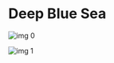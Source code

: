 # Deep Blue Sea

![img 0](https://i.imgur.com/Y7k4fuS.jpg)

![img 1](https://i.imgur.com/AXzk6Is.png)

